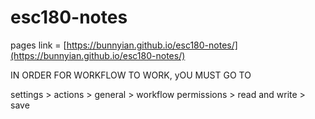 # esc180-notes

pages link = [https://bunnyian.github.io/esc180-notes/](https://bunnyian.github.io/esc180-notes/)

IN ORDER FOR WORKFLOW TO WORK, yOU MUST GO TO

settings > actions > general > workflow permissions > read and write > save
